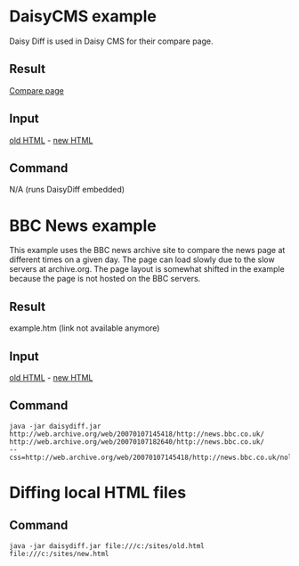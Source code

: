 # DaisyCMS example #
Daisy Diff is used in Daisy CMS for their compare page.
## Result ##
[Compare page](http://cocoondev.org/daisy/index/version/33/diff?&otherDocumentId=2-cd&otherBranch=main&otherLanguage=en&otherVersion=37&contentDiffType=html)
## Input ##
[old HTML](http://cocoondev.org/daisy/index/version/33) - [new HTML](http://cocoondev.org/daisy/index/version/37)
## Command ##
N/A (runs DaisyDiff embedded)


# BBC News example #
This example uses the BBC news archive site to compare the news page at different times on a given day.
The page can load slowly due to the slow servers at archive.org.
The page layout is somewhat shifted in the example because the page is not hosted on the BBC servers.
## Result ##
example.htm (link not available anymore)
## Input ##
[old HTML](http://web.archive.org/web/20070107145418/http://news.bbc.co.uk/) - [new HTML](http://web.archive.org/web/20070107182640/http://news.bbc.co.uk/)
## Command ##
```
java -jar daisydiff.jar http://web.archive.org/web/20070107145418/http://news.bbc.co.uk/
http://web.archive.org/web/20070107182640/http://news.bbc.co.uk/
--css=http://web.archive.org/web/20070107145418/http://news.bbc.co.uk/nol/shared/css/news_r5.css
```

# Diffing local HTML files #
## Command ##
```
java -jar daisydiff.jar file:///c:/sites/old.html file:///c:/sites/new.html
```








